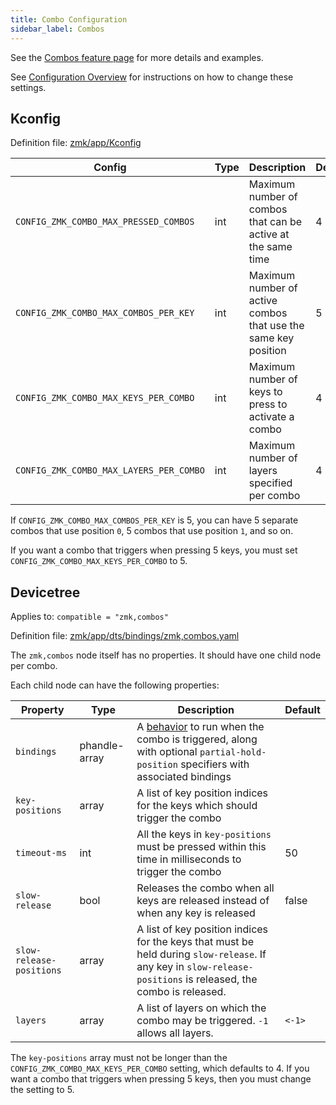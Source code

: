 ```yaml
---
title: Combo Configuration
sidebar_label: Combos
---
```


See the [Combos feature page](../features/combos.md) for more details and examples.

See [Configuration Overview](index.md) for instructions on how to change these settings.

## Kconfig

Definition file: [zmk/app/Kconfig](https://github.com/zmkfirmware/zmk/blob/main/app/Kconfig)

| Config                                  | Type | Description                                                    | Default |
| --------------------------------------- | ---- | -------------------------------------------------------------- | ------- |
| `CONFIG_ZMK_COMBO_MAX_PRESSED_COMBOS`   | int  | Maximum number of combos that can be active at the same time   | 4       |
| `CONFIG_ZMK_COMBO_MAX_COMBOS_PER_KEY`   | int  | Maximum number of active combos that use the same key position | 5       |
| `CONFIG_ZMK_COMBO_MAX_KEYS_PER_COMBO`   | int  | Maximum number of keys to press to activate a combo            | 4       |
| `CONFIG_ZMK_COMBO_MAX_LAYERS_PER_COMBO` | int  | Maximum number of layers specified per combo                   | 4       |

If `CONFIG_ZMK_COMBO_MAX_COMBOS_PER_KEY` is 5, you can have 5 separate combos that use position `0`, 5 combos that use position `1`, and so on.

If you want a combo that triggers when pressing 5 keys, you must set `CONFIG_ZMK_COMBO_MAX_KEYS_PER_COMBO` to 5.

## Devicetree

Applies to: `compatible = "zmk,combos"`

Definition file: [zmk/app/dts/bindings/zmk,combos.yaml](https://github.com/zmkfirmware/zmk/blob/main/app/dts/bindings/zmk%2Ccombos.yaml)

The `zmk,combos` node itself has no properties. It should have one child node per combo.

Each child node can have the following properties:

| Property                 | Type          | Description                                                                                                                                                        | Default |
| ------------------------ | ------------- | ------------------------------------------------------------------------------------------------------------------------------------------------------------------ | ------- |
| `bindings`               | phandle-array | A [behavior](../features/keymaps.md#behaviors) to run when the combo is triggered, along with optional `partial-hold-position` specifiers with associated bindings |         |
| `key-positions`          | array         | A list of key position indices for the keys which should trigger the combo                                                                                         |         |
| `timeout-ms`             | int           | All the keys in `key-positions` must be pressed within this time in milliseconds to trigger the combo                                                              | 50      |
| `slow-release`           | bool          | Releases the combo when all keys are released instead of when any key is released                                                                                  | false   |
| `slow-release-positions` | array         | A list of key position indices for the keys that must be held during `slow-release`. If any key in `slow-release-positions` is released, the combo is released.    |         |
| `layers`                 | array         | A list of layers on which the combo may be triggered. `-1` allows all layers.                                                                                      | `<-1>`  |

The `key-positions` array must not be longer than the `CONFIG_ZMK_COMBO_MAX_KEYS_PER_COMBO` setting, which defaults to 4. If you want a combo that triggers when pressing 5 keys, then you must change the setting to 5.
